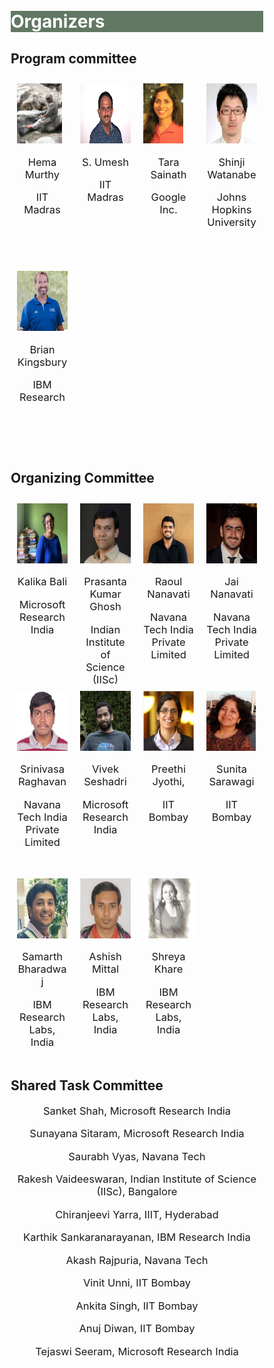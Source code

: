 <style>
* {
  box-sizing: border-box;
}

/* Create four equal columns that floats next to each other */
.column {
  float: left;
  width: 25%;
  padding: 10px;
  height: 300px; /* Should be removed. Only for demonstration */
}

/* Clear floats after the columns */
.row:after {
  content: "";
  display: table;
  clear: both;
}
</style>


<br>
<br>
<div class="widewrapper pagetitle">
  <div class="container" style="background-color:#617863">
    <h1 style="color:white;">Organizers</h1>
  </div>
</div>
<h2> Program committee </h2>


<div class="container">
    <div class="row">
        <div class="column">
            <img style="height: 96px; width:auto"  src="./assets/img/persons/hema_murthy.jpg">
            <p style="font-size:16.5px;text-align:center">Hema Murthy</p>
            <p style="font-size:16.5px;text-align:center">IIT Madras</p>
        </div>
        <div class="column">
            <img style="height: 96px; width:auto"  src="./assets/img/persons/s_umesh.jpg">
            <p style="font-size:16.5px;text-align:center">S. Umesh</p>
            <p style="font-size:16.5px;text-align:center">IIT Madras</p>
        </div>
        <div class="column">
            <img style="height: 96px; width:auto"  src="./assets/img/persons/tara_sainath.jpg">
            <p style="font-size:16.5px;text-align:center">Tara Sainath</p>
            <p style="font-size:16.5px;text-align:center">Google Inc.</p>
        </div>
        <div class="column">
            <img style="height: 96px; width:auto"  src="./assets/img/persons/shinji_watanabe.jpg">
            <p style="font-size:16.5px;text-align:center">Shinji Watanabe</p>
            <p style="font-size:16.5px;text-align:center">Johns Hopkins University</p>
        </div>
        <div class="column">
            <img style="height: 96px; width:auto"  src="./assets/img/persons/brian_kingsbury.jpg">
            <p style="font-size:16.5px;text-align:center">Brian Kingsbury</p>
            <p style="font-size:16.5px;text-align:center">IBM Research</p>
        </div>
    </div>
</div>



<h2> Organizing Committee </h2> 




<div class="container">
    <div class="row">
        <div class="column">
            <img style="height: 96px; width:auto"  src="./assets/img/persons/kalika_bali.jpg">
            <p style="font-size:16.5px;text-align:center">Kalika Bali</p>
            <p style="font-size:16.5px;text-align:center">Microsoft Research India</p>
        </div>
        <div class="column">
            <img style="height: 96px; width:auto"  src="./assets/img/persons/prasanta_ghosh.jpg">
            <p style="font-size:16.5px;text-align:center">Prasanta Kumar Ghosh</p>
            <p style="font-size:16.5px;text-align:center">Indian Institute of Science (IISc)</p>
        </div>
        <div class="column">
            <img style="height: 96px; width:auto"  src="./assets/img/persons/raoul_nanavati.jpg">
            <p style="font-size:16.5px;text-align:center">Raoul Nanavati</p>
            <p style="font-size:16.5px;text-align:center">Navana Tech India Private Limited</p>
        </div>
        <div class="column">
            <img style="height: 96px; width:auto"  src="./assets/img/persons/jai_nanavati.jpg">
            <p style="font-size:16.5px;text-align:center">Jai Nanavati</p>
            <p style="font-size:16.5px;text-align:center">Navana Tech India Private Limited</p>
        </div>
        <div class="column">
            <img style="height: 96px; width:auto"  src="./assets/img/persons/srinivasa_raghavan.jpg">
            <p style="font-size:16.5px;text-align:center">Srinivasa Raghavan</p>
            <p style="font-size:16.5px;text-align:center">Navana Tech India Private Limited</p>
        </div>
        <div class="column">
            <img style="height: 96px; width:auto"  src="./assets/img/persons/vivek_seshadri.jpg">
            <p style="font-size:16.5px;text-align:center">Vivek Seshadri</p>
            <p style="font-size:16.5px;text-align:center">Microsoft Research India</p>
        </div>
        <div class="column">
            <img style="height: 96px; width:auto"  src="./assets/img/persons/preethi_jyothi.png">
            <p style="font-size:16.5px;text-align:center">Preethi Jyothi,</p>
            <p style="font-size:16.5px;text-align:center">IIT Bombay</p>
        </div>
        <div class="column">
            <img style="height: 96px; width:auto"  src="./assets/img/persons/sunita_sarawagi.png">
            <p style="font-size:16.5px;text-align:center">Sunita Sarawagi</p>
            <p style="font-size:16.5px;text-align:center">IIT Bombay</p>
        </div>
        <div class="column">
            <img style="height: 96px; width:auto"  src="./assets/img/persons/samarth_bharadwaj.jpg">
            <p style="font-size:16.5px;text-align:center">Samarth Bharadwaj</p>
            <p style="font-size:16.5px;text-align:center">IBM Research Labs, India</p>
        </div>
        <div class="column">
            <img style="height: 96px; width:auto"  src="./assets/img/persons/ashish_mittal.jpg">
            <p style="font-size:16.5px;text-align:center">Ashish Mittal</p>
            <p style="font-size:16.5px;text-align:center">IBM Research Labs, India</p>
        </div>
        <div class="column">
            <img style="height: 96px; width:auto"  src="./assets/img/persons/shreya_khare.jpg">
            <p style="font-size:16.5px;text-align:center">Shreya Khare</p>
            <p style="font-size:16.5px;text-align:center">IBM Research Labs, India</p>
        </div>
    </div>
</div>


<h2>Shared Task Committee</h2>
<p style="font-size:16.5px;text-align:center">Sanket Shah, Microsoft Research India</p>
<p style="font-size:16.5px;text-align:center">Sunayana Sitaram, Microsoft Research India</p>
<p style="font-size:16.5px;text-align:center">Saurabh Vyas, Navana Tech</p>
<p style="font-size:16.5px;text-align:center">Rakesh Vaideeswaran, Indian Institute of Science (IISc), Bangalore</p>
<p style="font-size:16.5px;text-align:center">Chiranjeevi Yarra, IIIT, Hyderabad</p>
<p style="font-size:16.5px;text-align:center">Karthik Sankaranarayanan, IBM Research India</p> 
<p style="font-size:16.5px;text-align:center">Akash Rajpuria, Navana Tech</p> 
<p style="font-size:16.5px;text-align:center">Vinit Unni, IIT Bombay</p> 
<p style="font-size:16.5px;text-align:center">Ankita Singh, IIT Bombay</p> 
<p style="font-size:16.5px;text-align:center">Anuj Diwan, IIT Bombay</p> 
<p style="font-size:16.5px;text-align:center">Tejaswi Seeram, Microsoft Research India</p> 




